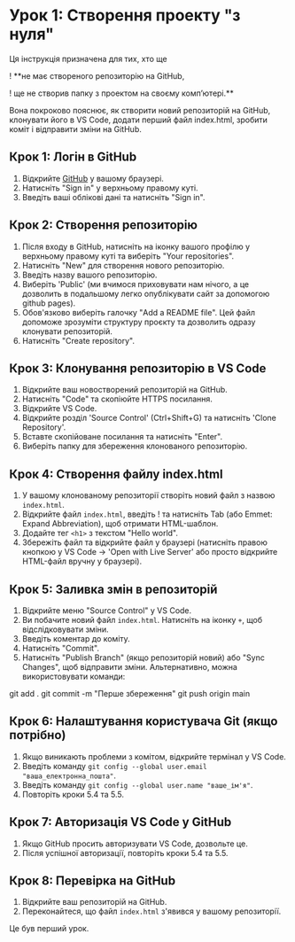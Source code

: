 # Урок 1: Створення проекту "з нуля"

Ця інструкція призначена для тих, хто ще 

! **не має створеного репозиторію на GitHub, 

! ще не створив папку з проектом на своєму комп’ютері.** 

Вона покроково пояснює, як створити новий репозиторій на GitHub, клонувати його в VS Code, додати перший файл index.html, зробити коміт і відправити зміни на GitHub.


## Крок 1: Логін в GitHub
1. Відкрийте [GitHub](https://github.com/) у вашому браузері.
2. Натисніть "Sign in" у верхньому правому куті.
3. Введіть ваші облікові дані та натисніть "Sign in".

## Крок 2: Створення репозиторію
1. Після входу в GitHub, натисніть на іконку вашого профілю у верхньому правому куті та виберіть "Your repositories".
2. Натисніть "New" для створення нового репозиторію.
3. Введіть назву вашого репозиторію.
4. Виберіть 'Public' (ми вчимося приховувати нам нічого, а це дозволить в подальшому легко опублікувати сайт за допомогою github pages).
5. Обов'язково виберіть галочку "Add a README file". Цей файл допоможе зрозуміти структуру проєкту та дозволить одразу клонувати репозиторій.
6. Натисніть "Create repository".

## Крок 3: Клонування репозиторію в VS Code
1. Відкрийте ваш новостворений репозиторій на GitHub.
2. Натисніть "Code" та скопіюйте HTTPS посилання.
3. Відкрийте VS Code.
4. Відкрийте розділ 'Source Control' (Ctrl+Shift+G) та натисніть 'Clone Repository'.
5. Вставте скопійоване посилання та натисніть "Enter".
6. Виберіть папку для збереження клонованого репозиторію.

## Крок 4: Створення файлу index.html
1. У вашому клонованому репозиторії створіть новий файл з назвою `index.html`.
2. Відкрийте файл `index.html`, введіть ! та натисніть Tab (або Emmet: Expand Abbreviation), щоб отримати HTML-шаблон.
3. Додайте тег `<h1>` з текстом "Hello world".
4. Збережіть файл та відкрийте файл у браузері (натисніть правою кнопкою у VS Code → 'Open with Live Server' або просто відкрийте HTML-файл вручну у браузері).

## Крок 5: Заливка змін в репозиторій
1. Відкрийте меню "Source Control" у VS Code.
2. Ви побачите новий файл `index.html`. Натисніть на іконку `+`, щоб відслідковувати зміни.
3. Введіть коментар до коміту.
4. Натисніть "Commit".
5. Натисніть "Publish Branch" (якщо репозиторій новий) або "Sync Changes", щоб відправити зміни. Альтернативно, можна використовувати команди:

  git add .
  git commit -m "Перше збереження"
  git push origin main

## Крок 6: Налаштування користувача Git (якщо потрібно)
1. Якщо виникають проблеми з комітом, відкрийте термінал у VS Code.
2. Введіть команду `git config --global user.email "ваша_електронна_пошта"`.
3. Введіть команду `git config --global user.name "ваше_ім'я"`.
4. Повторіть кроки 5.4 та 5.5.

## Крок 7: Авторизація VS Code у GitHub
1. Якщо GitHub просить авторизувати VS Code, дозвольте це.
2. Після успішної авторизації, повторіть кроки 5.4 та 5.5.

## Крок 8: Перевірка на GitHub
1. Відкрийте ваш репозиторій на GitHub.
2. Переконайтеся, що файл `index.html` з'явився у вашому репозиторії.

Це був перший урок.
